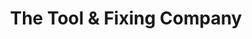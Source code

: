 ---
title: "The Tool & Fixing Company"
url: /alcester/the-tool-and-fixing-company/
shop: doityourself
---